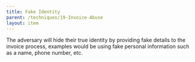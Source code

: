 ```yaml
---
title: Fake Identity
parent: /techniques/19-Invoice-Abuse
layout: item
---
```


<p>The adversary will hide their true identity by providing fake details to the invoice process, examples would be using fake personal information such as a name, phone number, etc.</p>
